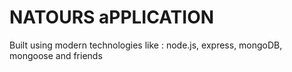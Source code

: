 # NATOURS aPPLICATION

Built using modern technologies like : node.js, express, mongoDB, mongoose and friends